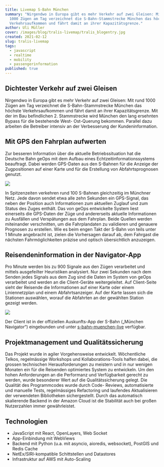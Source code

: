 ```yaml
---
title: Livemap S-Bahn München
summary: "Nirgendwo in Europa gibt es mehr Verkehr auf zwei Gleisen: Mit rund
  1000 Zügen am Tag verzeichnet die S-Bahn-Stammstrecke München das höchste
  Verkehrsaufkommen und fährt damit an ihrer Kapazitätsgrenze."
author: Uli Müller
cover: /images/blog/tralis-livemap/tralis_blogentry.jpg
created: 2021-02-12
slug: tralis-livemap
tags:
  - javascript
  - realtime
  - mobility
  - passengerinformation
published: true
---
```

## Dichtester Verkehr auf zwei Gleisen

Nirgendwo in Europa gibt es mehr Verkehr auf zwei Gleisen: Mit rund 1000 Zügen am Tag verzeichnet die S-Bahn-Stammstrecke München das höchste Verkehrsaufkommen und fährt damit an ihrer Kapazitätsgrenze. Mit der im Bau befindlichen 2. Stammstrecke wird München den lang ersehnten Bypass für die bestehende West- Ost-Querung bekommen. Parallel dazu arbeiten die Betreiber intensiv an der Verbesserung der Kunden­infor­mation.

## Mit GPS den Fahrplan aufwerten

Zur besseren Information über die aktuelle Betriebssituation hat die Deutsche Bahn geOps mit dem Aufbau eines Echtzeitinformationssystems beauftragt. Dabei werden GPS-Daten aus den S-Bahnen für die Anzeige der Zugpositionen auf einer Karte und für die Erstellung von Abfahrtsprognosen genutzt.

![](/images/solution/tralis-livemap/tralis_plan.jpg)

In Spitzenzeiten verkehren rund 100 S-Bahnen gleichzeitig im Münchner Netz. Jede davon sendet etwa alle zehn Sekunden ein GPS-Signal, das neben der Position auch Informationen zum aktuellen Zuglauf und zum Status des Zuges enthält. Das von geOps entwickelte System liest einerseits die GPS-Daten der Züge und andererseits aktuelle Informationen zu Ausfällen und Verspätungen aus dem Fahrplan. Beide Quellen werden miteinander verschnitten, um die Fahrplandaten zu validieren und genauere Prognosen zu erstellen. Wie es beim engen Takt der S-Bahn von teils unter 1 Minute angebracht ist, zielen die Vorhersagen darauf ab, dem Fahrgast die nächsten Fahrmöglichkeiten präzise und optisch übersichtlich anzuzeigen.

## Reisendeninformation in der Navigator-App

Pro Minute werden bis zu 900 Signale aus den Zügen verarbeitet und mittels ausgefeilter Heuristiken analysiert. Nur zwei Sekunden nach dem Senden jedes Signals aus dem Zug sind die Daten im System von geOps verarbeitet und werden an die Client-Geräte weitergeleitet. Auf Client-Seite sieht der Reisende die Informationen auf einer Karte oder einem Liniennetzplan und einem Abfahrtsanzeiger. Auf der Karte lassen sich die Stationen auswählen, worauf die Abfahrten an der gewählten Station gezeigt werden.

![](/images/solution/tralis-livemap/iphon-app-mockup.png)

Der Client ist in der offiziellen Auskunfts-App der S-Bahn („München Navigator“) eingebunden und unter [s-bahn-muenchen-live](https://s-bahn-muenchen-live.de/) verfügbar.

## Projektmanagement und Qualitätssicherung

Das Projekt wurde in agiler Vorgehensweise entwickelt. Wöchentliche Telkos, regelmässige Workshops und Kollaborations-Tools halfen dabei, die grossen technischen Herausforderungen zu meistern und in nur wenigen Monaten ein für die Reisenden optimiertes System zu entwickeln. Um den hohen Anforderungen an die Performanz und Verfügbarkeit gerecht zu werden, wurde besonderer Wert auf die Qualitätssicherung gelegt. Die Qualität des Programmcodes wurde durch Code- Reviews, automatisierte und manuelle Tests, regelmässiges Refactoring und laufendes Aktualisieren der verwendeten Bibliotheken sichergestellt. Durch das automatisch skalierende Backend in der Amazon Cloud ist die Stabilität auch bei großen Nutzerzahlen immer gewährleistet.

## Technologien

* JavaScript mit React, OpenLayers, Web Socket
* App-Einbindung mit WebViews
* Backend mit Python (u.a. mit asyncio, aioredis, websocket), PostGIS und Redis Cache
* NetEx/SIRI-kompatible Schittstellen und Datastores
* Infrastruktur auf AWS mit Auto-Scaling